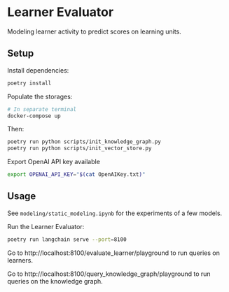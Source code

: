 # Learner Evaluator

Modeling learner activity to predict scores on learning units.

## Setup

Install dependencies:
```bash
poetry install
```

Populate the storages:
```bash
# In separate terminal
docker-compose up
```

Then:
```bash
poetry run python scripts/init_knowledge_graph.py
poetry run python scripts/init_vector_store.py
```

Export OpenAI API key available
```bash
export OPENAI_API_KEY="$(cat OpenAIKey.txt)"
```

## Usage

See `modeling/static_modeling.ipynb` for the experiments of a few models.

Run the Learner Evaluator:
```bash
poetry run langchain serve --port=8100
```

Go to http://localhost:8100/evaluate_learner/playground to run queries on learners.

Go to http://localhost:8100/query_knowledge_graph/playground to run queries on the knowledge graph.
